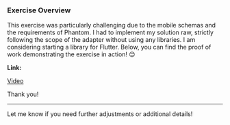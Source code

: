 ### Exercise Overview

This exercise was particularly challenging due to the mobile schemas and the requirements of Phantom. I had to implement my solution raw, strictly following the scope of the adapter without using any libraries. I am considering starting a library for Flutter. Below, you can find the proof of work demonstrating the exercise in action! 😊

**Link:**

[Video](https://www.veed.io/view/a93042d9-061a-4cab-8a3b-0440f888c40b?panel=share)

Thank you!

---

Let me know if you need further adjustments or additional details!